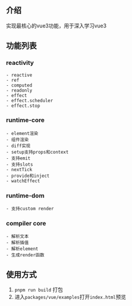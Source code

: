 ## 介绍
实现最核心的vue3功能，用于深入学习vue3

## 功能列表
### reactivity
    - reactive
    - ref
    - computed
    - readonly
    - effect
    - effect.scheduler
    - effect.stop
### runtime-core
    - element渲染
    - 组件渲染
    - diff实现
    - setup支持props和context
    - 支持emit
    - 支持slots
    - nextTick
    - provide和inject
    - watchEffect
### runtime-dom
    - 支持custom render
### compiler core
    - 解析文本
    - 解析插值
    - 解析element
    - 生成render函数
## 使用方式
1. `pnpm run build` 打包
2. 进入`packages/vue/examples`打开`index.html`预览